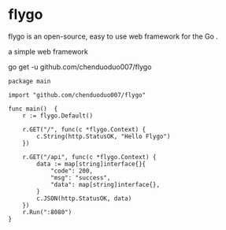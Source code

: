 # flygo
flygo is an open-source, easy to use web framework for the Go .

a simple web framework
   
go get -u github.com/chenduoduo007/flygo

    
    package main
    
    import "github.com/chenduoduo007/flygo"
    
    func main()  {
        r := flygo.Default()
        
        r.GET("/", func(c *flygo.Context) {
            c.String(http.StatusOK, "Hello Flygo")
        })
        
        r.GET("/api", func(c *flygo.Context) {
            data := map[string]interface{}{
                "code": 200,
                "msg": "success",
                "data": map[string]interface{},
            }
            c.JSON(http.StatusOK, data)
        })
        r.Run(":8080")
    }